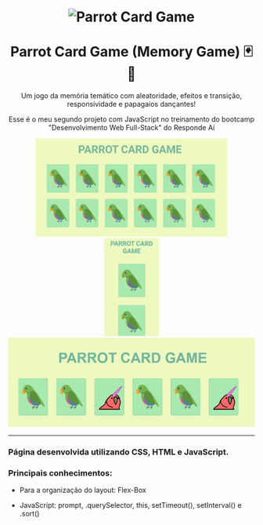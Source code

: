 
<h1 align="center">
<br>
  <img src="https://notion-emojis.s3-us-west-2.amazonaws.com/v0/svg-twitter/1f99c.svg" alt="Parrot Card Game" width="70">
<br>
<br>
Parrot Card Game (Memory Game) 🃏🧠
</h1>

<p align="center">Um jogo da memória temático com aleatoridade, efeitos e transição, responsividade e papagaios dançantes!</p>

<p align="center">
  Esse é o meu segundo projeto com JavaScript no treinamento do bootcamp "Desenvolvimento Web Full-Stack" do Responde Aí
</p>


<div align="center">
  <img src="imgs/desktop.JPG" alt="demo" height="200">
  <img src="imgs/mobile.png" alt="demo" height="200">
  <img src="imgs/DANCANTE.JPG" alt="demo" height="182">
</div>

<hr />


[//]: # (Add the features of your project here:)
### Página desenvolvida utilizando CSS, HTML e JavaScript.

### Principais conhecimentos:
- Para a organização do layout: Flex-Box

- JavaScript: prompt, .querySelector, this, setTimeout(), setInterval() e .sort()


